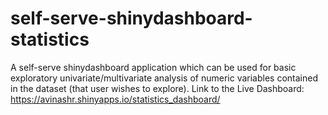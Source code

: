 # self-serve-shinydashboard-statistics
A self-serve shinydashboard application which can be used for basic exploratory univariate/multivariate analysis of numeric variables contained in the dataset (that user wishes to explore).
Link to the Live Dashboard: https://avinashr.shinyapps.io/statistics_dashboard/
